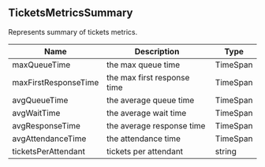## TicketsMetricsSummary

Represents summary of tickets metrics.

| Name                 | Description                                  | Type                        |
|----------------------|----------------------------------------------|-----------------------------|
| maxQueueTime         | the max queue time                           | TimeSpan                    |
| maxFirstResponseTime | the max first response time                  | TimeSpan                    |
| avgQueueTime         | the average queue time                       | TimeSpan                    |
| avgWaitTime          | the average wait time                        | TimeSpan                    |
| avgResponseTime      | the average response time                    | TimeSpan                    |
| avgAttendanceTime    | the attendance time                          | TimeSpan                    |
| ticketsPerAttendant  | tickets per attendant                        | string                      |